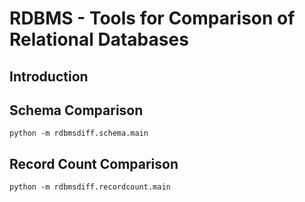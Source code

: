 # RDBMS - Tools for Comparison of Relational Databases

## Introduction

## Schema Comparison

```
python -m rdbmsdiff.schema.main
```

## Record Count Comparison

```
python -m rdbmsdiff.recordcount.main
```
